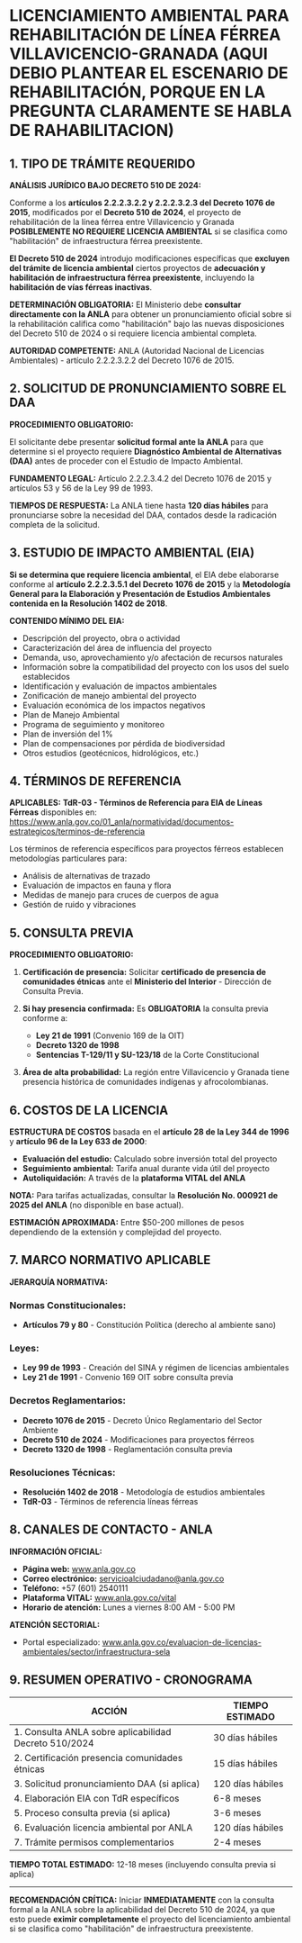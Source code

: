# LICENCIAMIENTO AMBIENTAL PARA REHABILITACIÓN DE LÍNEA FÉRREA VILLAVICENCIO-GRANADA (AQUI DEBIO PLANTEAR EL ESCENARIO DE REHABILITACIÓN, PORQUE EN LA PREGUNTA CLARAMENTE SE HABLA DE RAHABILITACION)

## 1. TIPO DE TRÁMITE REQUERIDO

**ANÁLISIS JURÍDICO BAJO DECRETO 510 DE 2024:**

Conforme a los **artículos 2.2.2.3.2.2 y 2.2.2.3.2.3 del Decreto 1076 de 2015**, modificados por el **Decreto 510 de 2024**, el proyecto de rehabilitación de la línea férrea entre Villavicencio y Granada **POSIBLEMENTE NO REQUIERE LICENCIA AMBIENTAL** si se clasifica como "habilitación" de infraestructura férrea preexistente.

**El Decreto 510 de 2024** introdujo modificaciones específicas que **excluyen del trámite de licencia ambiental** ciertos proyectos de **adecuación y habilitación de infraestructura férrea preexistente**, incluyendo la **habilitación de vías férreas inactivas**.

**DETERMINACIÓN OBLIGATORIA:** El Ministerio debe **consultar directamente con la ANLA** para obtener un pronunciamiento oficial sobre si la rehabilitación califica como "habilitación" bajo las nuevas disposiciones del Decreto 510 de 2024 o si requiere licencia ambiental completa.

**AUTORIDAD COMPETENTE:** ANLA (Autoridad Nacional de Licencias Ambientales) - artículo 2.2.2.3.2.2 del Decreto 1076 de 2015.

## 2. SOLICITUD DE PRONUNCIAMIENTO SOBRE EL DAA

**PROCEDIMIENTO OBLIGATORIO:**

El solicitante debe presentar **solicitud formal ante la ANLA** para que determine si el proyecto requiere **Diagnóstico Ambiental de Alternativas (DAA)** antes de proceder con el Estudio de Impacto Ambiental.

**FUNDAMENTO LEGAL:** Artículo 2.2.2.3.4.2 del Decreto 1076 de 2015 y artículos 53 y 56 de la Ley 99 de 1993.

**TIEMPOS DE RESPUESTA:** La ANLA tiene hasta **120 días hábiles** para pronunciarse sobre la necesidad del DAA, contados desde la radicación completa de la solicitud.

## 3. ESTUDIO DE IMPACTO AMBIENTAL (EIA)

**Si se determina que requiere licencia ambiental**, el EIA debe elaborarse conforme al **artículo 2.2.2.3.5.1 del Decreto 1076 de 2015** y la **Metodología General para la Elaboración y Presentación de Estudios Ambientales contenida en la Resolución 1402 de 2018**.

**CONTENIDO MÍNIMO DEL EIA:**

- Descripción del proyecto, obra o actividad
- Caracterización del área de influencia del proyecto
- Demanda, uso, aprovechamiento y/o afectación de recursos naturales
- Información sobre la compatibilidad del proyecto con los usos del suelo establecidos
- Identificación y evaluación de impactos ambientales
- Zonificación de manejo ambiental del proyecto
- Evaluación económica de los impactos negativos
- Plan de Manejo Ambiental
- Programa de seguimiento y monitoreo
- Plan de inversión del 1%
- Plan de compensaciones por pérdida de biodiversidad
- Otros estudios (geotécnicos, hidrológicos, etc.)

## 4. TÉRMINOS DE REFERENCIA

**APLICABLES:** **TdR-03 - Términos de Referencia para EIA de Líneas Férreas** disponibles en: https://www.anla.gov.co/01_anla/normatividad/documentos-estrategicos/terminos-de-referencia

Los términos de referencia específicos para proyectos férreos establecen metodologías particulares para:

- Análisis de alternativas de trazado
- Evaluación de impactos en fauna y flora
- Medidas de manejo para cruces de cuerpos de agua
- Gestión de ruido y vibraciones

## 5. CONSULTA PREVIA

**PROCEDIMIENTO OBLIGATORIO:**

1. **Certificación de presencia:** Solicitar **certificado de presencia de comunidades étnicas** ante el **Ministerio del Interior** - Dirección de Consulta Previa.

2. **Si hay presencia confirmada:** Es **OBLIGATORIA** la consulta previa conforme a:

   - **Ley 21 de 1991** (Convenio 169 de la OIT)
   - **Decreto 1320 de 1998**
   - **Sentencias T-129/11 y SU-123/18** de la Corte Constitucional

3. **Área de alta probabilidad:** La región entre Villavicencio y Granada tiene presencia histórica de comunidades indígenas y afrocolombianas.

## 6. COSTOS DE LA LICENCIA

**ESTRUCTURA DE COSTOS** basada en el **artículo 28 de la Ley 344 de 1996** y **artículo 96 de la Ley 633 de 2000**:

- **Evaluación del estudio:** Calculado sobre inversión total del proyecto
- **Seguimiento ambiental:** Tarifa anual durante vida útil del proyecto
- **Autoliquidación:** A través de la **plataforma VITAL del ANLA**

**NOTA:** Para tarifas actualizadas, consultar la **Resolución No. 000921 de 2025 del ANLA** (no disponible en base actual).

**ESTIMACIÓN APROXIMADA:** Entre $50-200 millones de pesos dependiendo de la extensión y complejidad del proyecto.

## 7. MARCO NORMATIVO APLICABLE

**JERARQUÍA NORMATIVA:**

### Normas Constitucionales:

- **Artículos 79 y 80** - Constitución Política (derecho al ambiente sano)

### Leyes:

- **Ley 99 de 1993** - Creación del SINA y régimen de licencias ambientales
- **Ley 21 de 1991** - Convenio 169 OIT sobre consulta previa

### Decretos Reglamentarios:

- **Decreto 1076 de 2015** - Decreto Único Reglamentario del Sector Ambiente
- **Decreto 510 de 2024** - Modificaciones para proyectos férreos
- **Decreto 1320 de 1998** - Reglamentación consulta previa

### Resoluciones Técnicas:

- **Resolución 1402 de 2018** - Metodología de estudios ambientales
- **TdR-03** - Términos de referencia líneas férreas

## 8. CANALES DE CONTACTO - ANLA

**INFORMACIÓN OFICIAL:**

- **Página web:** www.anla.gov.co
- **Correo electrónico:** servicioalciudadano@anla.gov.co
- **Teléfono:** +57 (601) 2540111
- **Plataforma VITAL:** www.anla.gov.co/vital
- **Horario de atención:** Lunes a viernes 8:00 AM - 5:00 PM

**ATENCIÓN SECTORIAL:**

- Portal especializado: www.anla.gov.co/evaluacion-de-licencias-ambientales/sector/infraestructura-sela

## 9. RESUMEN OPERATIVO - CRONOGRAMA

| **ACCIÓN**                                            | **TIEMPO ESTIMADO** |
| ----------------------------------------------------- | ------------------- |
| 1. Consulta ANLA sobre aplicabilidad Decreto 510/2024 | 30 días hábiles     |
| 2. Certificación presencia comunidades étnicas        | 15 días hábiles     |
| 3. Solicitud pronunciamiento DAA (si aplica)          | 120 días hábiles    |
| 4. Elaboración EIA con TdR específicos                | 6-8 meses           |
| 5. Proceso consulta previa (si aplica)                | 3-6 meses           |
| 6. Evaluación licencia ambiental por ANLA             | 120 días hábiles    |
| 7. Trámite permisos complementarios                   | 2-4 meses           |

**TIEMPO TOTAL ESTIMADO:** 12-18 meses (incluyendo consulta previa si aplica)

---

**RECOMENDACIÓN CRÍTICA:** Iniciar **INMEDIATAMENTE** con la consulta formal a la ANLA sobre la aplicabilidad del Decreto 510 de 2024, ya que esto puede **eximir completamente** el proyecto del licenciamiento ambiental si se clasifica como "habilitación" de infraestructura preexistente.
